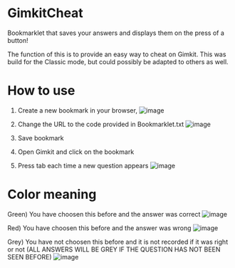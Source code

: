 # GimkitCheat
Bookmarklet that saves your answers and displays them on the press of a button!

The function of this is to provide an easy way to cheat on Gimkit. This was build for the Classic mode, but could possibly be adapted to others as well. 

# How to use
  1. Create a new bookmark in your browser, 
    ![image](https://user-images.githubusercontent.com/58855590/111368737-9cc9e880-866c-11eb-802e-7d6f641d95c9.png)
  
  2. Change the URL to the code provided in Bookmarklet.txt 
    ![image](https://user-images.githubusercontent.com/58855590/111369031-f29e9080-866c-11eb-819d-c197fd85525c.png)
  
  3. Save bookmark
  
  4. Open Gimkit and click on the bookmark
  
  5. Press tab each time a new question appears 
    ![image](https://user-images.githubusercontent.com/58855590/111370010-11e9ed80-866e-11eb-9307-c1ecba9eaff3.png)


# Color meaning
Green) You have choosen this before and the answer was correct
  ![image](https://user-images.githubusercontent.com/58855590/111369692-bf103600-866d-11eb-8da4-7f6d6be9b322.png)

Red) You have choosen this before and the answer was wrong
  ![image](https://user-images.githubusercontent.com/58855590/111369796-d64f2380-866d-11eb-8b3b-0516a4631c3f.png)

Grey) You have not choosen this before and it is not recorded if it was right or not (ALL ANSWERS WILL BE GREY IF THE QUESTION HAS NOT BEEN SEEN BEFORE)
  ![image](https://user-images.githubusercontent.com/58855590/111369629-aacc3900-866d-11eb-87e4-61a86918757d.png)
